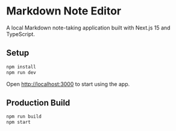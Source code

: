 # Markdown Note Editor

A local Markdown note-taking application built with Next.js 15 and TypeScript.

## Setup

```bash
npm install
npm run dev
```

Open [http://localhost:3000](http://localhost:3000) to start using the app.

## Production Build

```bash
npm run build
npm start
```
